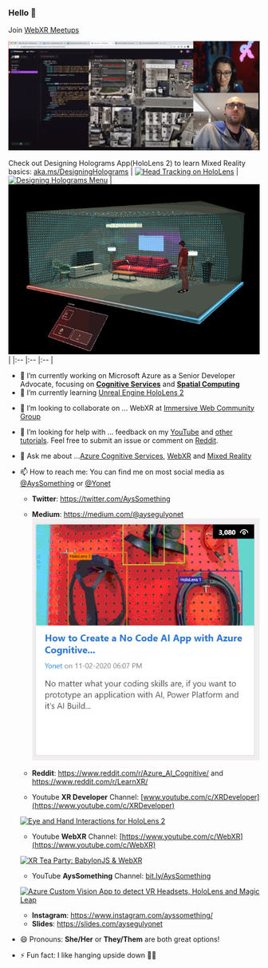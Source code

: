 ### Hello 👋

Join [WebXR Meetups](https://www.meetup.com/Web-VR/) 

[![WebXR Meetup Live Stream: Creating WebXR transportation game with A-Frame](/images/workshop-01.gif)](https://youtu.be/WHClPDwHM1Q?t=145)

Check out Designing Holograms App(HoloLens 2) to learn Mixed Reality basics: [aka.ms/DesigningHolograms](https://www.microsoft.com/en-us/p/designing-holograms/9nxwnjklrzwd?rtc=2&WT.mc_id=aiml-0000-ayyonet)
| [![Head Tracking on HoloLens](/images/headTracking.gif)](https://docs.microsoft.com/windows/mixed-reality/design/gaze-and-commit-eyes?WT.mc_id=aiml-0000-ayyonet) | [![Designing Holograms Menu](/images/mainMenu.gif)](https://www.microsoft.com/en-us/p/designing-holograms/9nxwnjklrzwd?rtc=2&WT.mc_id=aiml-0000-ayyonet) | [![Field of View](/images/FOV.gif)](https://docs.microsoft.com/windows/mixed-reality/design/spatial-mapping?WT.mc_id=aiml-0000-ayyonet) |
|:-- |:-- |:-- | 

- 🔭 I’m currently working on Microsoft Azure as a Senior Developer Advocate, focusing on [**Cognitive Services**](https://docs.microsoft.com/azure/cognitive-services/?WT.mc_id=aiml-0000-ayyonet) and [**Spatial Computing**](https://docs.microsoft.com/windows/mixed-reality/develop/development?WT.mc_id=aiml-0000-ayyonet) 
- 🌱 I’m currently learning [Unreal Engine HoloLens 2](https://docs.microsoft.com/en-us/windows/mixed-reality/develop/unreal/unreal-development-overview?WT.mc_id=aiml-0000-ayyonet) 
<!-- development and live stream on [Microsoft Developer Twitch](https://www.twitch.tv/microsoftdeveloper) and [LearnTV](https://docs.microsoft.com/en-us/learn/tv/?WT.mc_id=aiml-0000-ayyonet) twice a week while working on a Chess App for HoloLens 2. You can find more info and the code from the stream on [30 Days of Unreal Repository](https://github.com/Yonet/30DaysOfUnrealEngine). -->
- 👯 I’m looking to collaborate on ... WebXR at [Immersive Web Community Group](https://www.w3.org/community/immersive-web/)
- 🤔 I’m looking for help with ... feedback on my [YouTube](https://www.youtube.com/channel/UCeo_soIgcgBSd3SVRbs_MPQ) and [other tutorials](aka.ms/MixedRealityCurriculum). Feel free to submit an issue or comment on [Reddit](https://www.reddit.com/r/LearnXR/).
- 💬 Ask me about ...[Azure Cognitive Services](https://docs.microsoft.com/azure/cognitive-services/?WT.mc_id=aiml-0000-ayyonet), [WebXR](https://docs.microsoft.com/windows/mixed-reality/develop/web/webxr-overview?WT.mc_id=aiml-0000-ayyonet) and [Mixed Reality](https://docs.microsoft.com/windows/mixed-reality/develop/development?tabs=unity&WT.mc_id=aiml-0000-ayyonet)
- 📫 How to reach me: You can find me on most social media as [@AysSomething](https://twitter.com/AysSomething) or [@Yonet](https://dev.to/yonet)

  - **Twitter**: https://twitter.com/AysSomething
  - **Medium**: https://medium.com/@aysegulyonet
    [![Blog post: How to Create a No Code AI App with Azure Cognitive Services and Power Apps](/images/NoCodeAI.png)](https://medium.com/microsoftazure/no-code-ai-app-with-azure-cognitive-services-custom-vision-and-power-apps-ca47c019dcd0)
  
  - **Reddit**: https://www.reddit.com/r/Azure_AI_Cognitive/ and https://www.reddit.com/r/LearnXR/
  - Youtube **XR Developer** Channel: [www.youtube.com/c/XRDeveloper](https://www.youtube.com/c/XRDeveloper)

  [![Eye and Hand Interactions for HoloLens 2](http://img.youtube.com/vi/0FedjmMriSA/0.jpg)](https://www.youtube.com/watch?v=0FedjmMriSA)

  - Youtube **WebXR** Channel: [https://www.youtube.com/c/WebXR](https://www.youtube.com/c/WebXR)
  
  [![XR Tea Party: BabylonJS & WebXR](http://img.youtube.com/vi/Lg4B_H-t8fY/0.jpg)](https://www.youtube.com/watch?v=Lg4B_H-t8fY)
  
  - YouTube **AysSomething** Channel: [bit.ly/AysSomething](https://www.youtube.com/channel/UCeo_soIgcgBSd3SVRbs_MPQ)

  [![Azure Custom Vision App to detect VR Headsets, HoloLens and Magic Leap](http://img.youtube.com/vi/VXD5ma2ZExw/0.jpg)](https://www.youtube.com/watch?v=VXD5ma2ZExw)

  - **Instagram**: https://www.instagram.com/ayssomething/
  - **Slides**: https://slides.com/aysegulyonet

- 😄 Pronouns: **She/Her** or **They/Them** are both great options!
- ⚡ Fun fact: I like hanging upside down 🤸‍♀️
